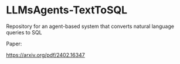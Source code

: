 # LLMsAgents-TextToSQL
Repository for an agent-based system that converts natural language queries to SQL

Paper:

https://arxiv.org/pdf/2402.16347
